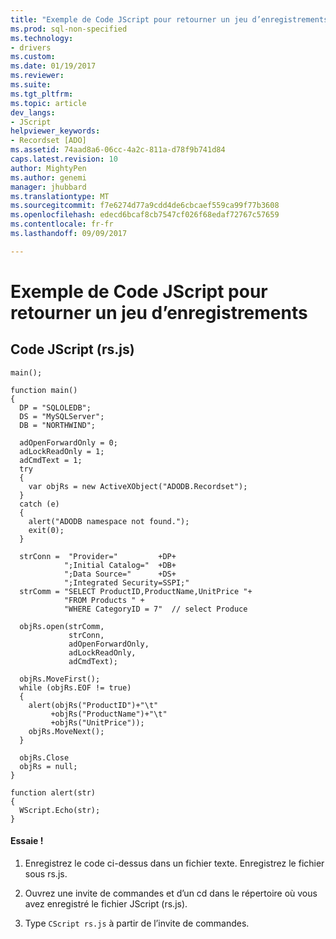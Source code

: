 ```yaml
---
title: "Exemple de Code JScript pour retourner un jeu d’enregistrements | Documents Microsoft"
ms.prod: sql-non-specified
ms.technology:
- drivers
ms.custom: 
ms.date: 01/19/2017
ms.reviewer: 
ms.suite: 
ms.tgt_pltfrm: 
ms.topic: article
dev_langs:
- JScript
helpviewer_keywords:
- Recordset [ADO]
ms.assetid: 74aad8a6-06cc-4a2c-811a-d78f9b741d84
caps.latest.revision: 10
author: MightyPen
ms.author: genemi
manager: jhubbard
ms.translationtype: MT
ms.sourcegitcommit: f7e6274d77a9cdd4de6cbcaef559ca99f77b3608
ms.openlocfilehash: edecd6bcaf8cb7547cf026f68edaf72767c57659
ms.contentlocale: fr-fr
ms.lasthandoff: 09/09/2017

---
```

# <a name="jscript-code-example-to-return-a-recordset"></a>Exemple de Code JScript pour retourner un jeu d’enregistrements
## <a name="jscript-code-rsjs"></a>Code JScript (rs.js)  
  
```  
main();  
  
function main()  
{  
  DP = "SQLOLEDB";  
  DS = "MySQLServer";  
  DB = "NORTHWIND";  
  
  adOpenForwardOnly = 0;  
  adLockReadOnly = 1;  
  adCmdText = 1;  
  try   
  {  
    var objRs = new ActiveXObject("ADODB.Recordset");  
  }  
  catch (e)  
  {  
    alert("ADODB namespace not found.");  
    exit(0);  
  }  
  
  strConn =  "Provider="         +DP+  
            ";Initial Catalog="  +DB+  
            ";Data Source="      +DS+  
            ";Integrated Security=SSPI;"  
  strComm = "SELECT ProductID,ProductName,UnitPrice "+  
            "FROM Products " +   
            "WHERE CategoryID = 7"  // select Produce  
  
  objRs.open(strComm,   
             strConn,   
             adOpenForwardOnly,  
             adLockReadOnly,  
             adCmdText);  
  
  objRs.MoveFirst();  
  while (objRs.EOF != true)   
  {  
    alert(objRs("ProductID")+"\t"  
         +objRs("ProductName")+"\t"  
         +objRs("UnitPrice"));  
    objRs.MoveNext();  
  }  
  
  objRs.Close  
  objRs = null;  
}  
  
function alert(str)  
{  
  WScript.Echo(str);  
}  
```  
  
#### <a name="try-it"></a>Essaie !  
  
1.  Enregistrez le code ci-dessus dans un fichier texte. Enregistrez le fichier sous rs.js.  
  
2.  Ouvrez une invite de commandes et d’un cd dans le répertoire où vous avez enregistré le fichier JScript (rs.js).  
  
3.  Type `CScript rs.js` à partir de l’invite de commandes.
